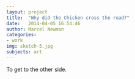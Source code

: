 ```yaml
---
layout: project
title:  "Why did the Chicken cross the road?"
date:   2014-04-05 16:54:46
author: Marcel Newman
categories:
- work
img: sketch-5.jpg
subjects: art
---
```

To get to the other side.